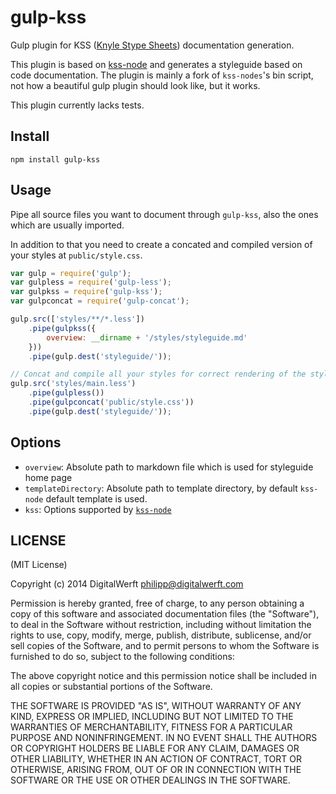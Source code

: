# gulp-kss

Gulp plugin for KSS ([Knyle Stype Sheets](http://warpspire.com/kss/)) documentation generation.

This plugin is based on [kss-node](https://github.com/hughsk/kss-node) and generates a styleguide based on code documentation. The plugin is mainly a fork of `kss-nodes`'s bin script, not how a beautiful gulp plugin should look like, but it works. 

This plugin currently lacks tests.

## Install

```
npm install gulp-kss
```

## Usage

Pipe all source files you want to document through `gulp-kss`, also the ones which are usually imported.

In addition to that you need to create a concated and compiled version of your styles at `public/style.css`. 

```javascript
var gulp = require('gulp');
var gulpless = require('gulp-less');
var gulpkss = require('gulp-kss');
var gulpconcat = require('gulp-concat');

gulp.src(['styles/**/*.less'])
    .pipe(gulpkss({
        overview: __dirname + '/styles/styleguide.md'
    }))
    .pipe(gulp.dest('styleguide/'));

// Concat and compile all your styles for correct rendering of the styleguide.
gulp.src('styles/main.less')
    .pipe(gulpless())
    .pipe(gulpconcat('public/style.css'))
    .pipe(gulp.dest('styleguide/'));
```

## Options

* `overview`: Absolute path to markdown file which is used for styleguide home page
* `templateDirectory`: Absolute path to template directory, by default `kss-node` default template is used.
* `kss`: Options supported by [`kss-node`](https://github.com/hughsk/kss-node/wiki/Module-API#wiki-options)

## LICENSE

(MIT License)

Copyright (c) 2014 DigitalWerft philipp@digitalwerft.com

Permission is hereby granted, free of charge, to any person obtaining a copy of this software and associated documentation files (the "Software"), to deal in the Software without restriction, including without limitation the rights to use, copy, modify, merge, publish, distribute, sublicense, and/or sell copies of the Software, and to permit persons to whom the Software is furnished to do so, subject to the following conditions:

The above copyright notice and this permission notice shall be included in all copies or substantial portions of the Software.

THE SOFTWARE IS PROVIDED "AS IS", WITHOUT WARRANTY OF ANY KIND, EXPRESS OR IMPLIED, INCLUDING BUT NOT LIMITED TO THE WARRANTIES OF MERCHANTABILITY, FITNESS FOR A PARTICULAR PURPOSE AND NONINFRINGEMENT. IN NO EVENT SHALL THE AUTHORS OR COPYRIGHT HOLDERS BE LIABLE FOR ANY CLAIM, DAMAGES OR OTHER LIABILITY, WHETHER IN AN ACTION OF CONTRACT, TORT OR OTHERWISE, ARISING FROM, OUT OF OR IN CONNECTION WITH THE SOFTWARE OR THE USE OR OTHER DEALINGS IN THE SOFTWARE.

